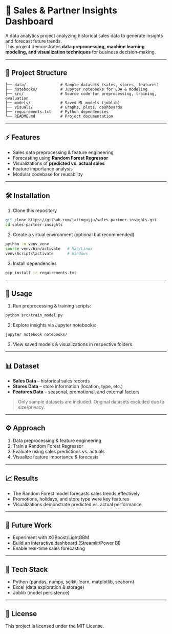 # 🛒 Sales & Partner Insights Dashboard  

A data analytics project analyzing historical sales data to generate insights and forecast future trends.  
This project demonstrates **data preprocessing, machine learning modeling, and visualization techniques** for business decision-making.  

---

## 📂 Project Structure  
```
├── data/               # Sample datasets (sales, stores, features)  
├── notebooks/          # Jupyter notebooks for EDA & modeling  
├── src/                # Source code for preprocessing, training, evaluation  
├── models/             # Saved ML models (joblib)  
├── visuals/            # Graphs, plots, dashboards  
├── requirements.txt    # Python dependencies  
└── README.md           # Project documentation  
```

---

## ⚡ Features  
- Sales data preprocessing & feature engineering  
- Forecasting using **Random Forest Regressor**  
- Visualizations of **predicted vs. actual sales**  
- Feature importance analysis  
- Modular codebase for reusability  

---

## 🛠️ Installation  

1. Clone this repository  
```bash
git clone https://github.com/jatingujju/sales-partner-insights.git
cd sales-partner-insights
```

2. Create a virtual environment (optional but recommended)  
```bash
python -m venv venv
source venv/bin/activate   # Mac/Linux  
venv\Scripts\activate      # Windows
```

3. Install dependencies  
```bash
pip install -r requirements.txt
```

---

## 🚀 Usage  

1. Run preprocessing & training scripts:  
```bash
python src/train_model.py
```

2. Explore insights via Jupyter notebooks:  
```bash
jupyter notebook notebooks/
```

3. View saved models & visualizations in respective folders.  

---

## 📊 Dataset  
- **Sales Data** – historical sales records  
- **Stores Data** – store information (location, type, etc.)  
- **Features Data** – seasonal, promotional, and external factors  

> Only sample datasets are included. Original datasets excluded due to size/privacy.  

---

## ⚙️ Approach  
1. Data preprocessing & feature engineering  
2. Train a Random Forest Regressor  
3. Evaluate using sales predictions vs. actuals  
4. Visualize feature importance & forecasts  

---

## 📈 Results  
- The Random Forest model forecasts sales trends effectively  
- Promotions, holidays, and store type were key features  
- Visualizations demonstrate predicted vs. actual performance  

---

## 🔮 Future Work  
- Experiment with XGBoost/LightGBM  
- Build an interactive dashboard (Streamlit/Power BI)  
- Enable real-time sales forecasting  

---

## 🧰 Tech Stack  
- Python (pandas, numpy, scikit-learn, matplotlib, seaborn)  
- Excel (data exploration & storage)  
- Joblib (model persistence)  

---

## 📜 License  
This project is licensed under the MIT License.  


